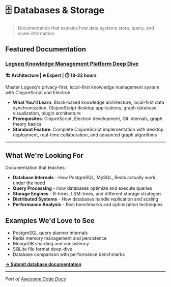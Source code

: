 # 🗄️ Databases & Storage

> Documentation that explains how data systems store, query, and scale information

## Featured Documentation

### [Logseq Knowledge Management Platform Deep Dive](../tutorials/logseq-knowledge-management/)
**🏗️ Architecture | 🔥 Expert | ⏱️ 18-22 hours**

Master Logseq's privacy-first, local-first knowledge management system with ClojureScript and Electron.

- **What You'll Learn**: Block-based knowledge architecture, local-first data synchronization, ClojureScript desktop applications, graph database visualization, plugin architecture
- **Prerequisites**: ClojureScript, Electron development, Git internals, graph theory basics
- **Standout Feature**: Complete ClojureScript implementation with desktop deployment, real-time collaboration, and advanced graph algorithms

---

## What We're Looking For

Documentation that teaches:
- **Database Internals** - How PostgreSQL, MySQL, Redis actually work under the hood  
- **Query Processing** - How databases optimize and execute queries
- **Storage Engines** - B-trees, LSM-trees, and different storage strategies
- **Distributed Systems** - How databases handle replication and scaling
- **Performance Analysis** - Real benchmarks and optimization techniques

## Examples We'd Love to See

- PostgreSQL query planner internals
- Redis memory management and persistence
- MongoDB sharding and consistency  
- SQLite file format deep-dive
- Database comparison with performance benchmarks

**[→ Submit database documentation](https://github.com/johnxie/awesome-code-docs/issues/new?template=new-entry.md)**

---

*Part of [Awesome Code Docs](../README.md)*
